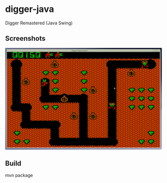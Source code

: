 # digger-java
Digger Remastered (Java Swing)

## Screenshots
![Screenshot1](/wiki/screenshot1.png?raw=true)

## Build
mvn package

